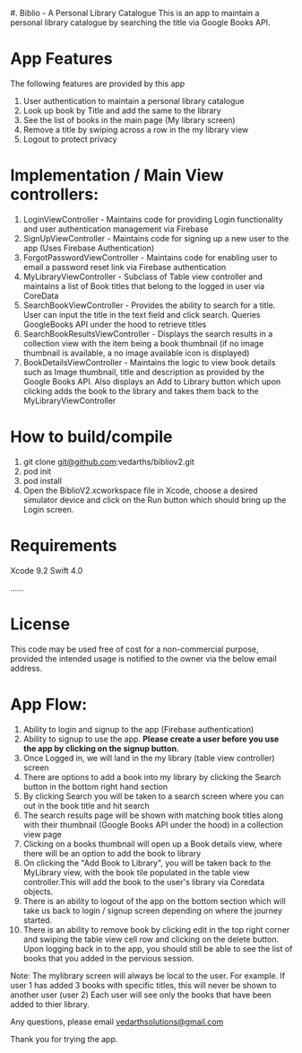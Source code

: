 #. Biblio - A Personal Library Catalogue
This is an app to maintain a personal library catalogue by searching the title via Google Books API.

# App Features
The following features are provided by this app
1. User authentication to maintain a personal library catalogue 
2. Look up book by Title and add the same to the library
3. See the list of books in the main page (My library screen)
4. Remove a title by swiping across a row in the my library view
5. Logout to protect privacy

# Implementation / Main View controllers:
1. LoginViewController - Maintains code for providing Login functionality and user authentication management via Firebase
2. SignUpViewController - Maintains code for signing up a new user to the app (Uses Firebase Authentication)
3. ForgotPasswordViewController - Maintains code for enabling user to email a password reset link via Firebase authentication
4. MyLibraryViewController - Subclass of Table view controller and maintains a list of Book titles that belong to the logged in user via CoreData
5. SearchBookViewController - Provides the ability to search for a title. User can input the title in the text field and click search. Queries GoogleBooks API under the hood to retrieve titles
6. SearchBookResultsViewController - Displays the search results in a collection view with the item being a book thumbnail (if no image thumbnail is available, a no image available icon is displayed)
7. BookDetailsViewController - Maintains the logic to view book details such as Image thumbnail, title and description as provided by the Google Books API. Also displays an Add to Library button which upon clicking adds the book to the library and takes them back to the MyLibraryViewController

# How to build/compile
1. git clone git@github.com:vedarths/bibliov2.git
2. pod init
3. pod install
4. Open the BiblioV2.xcworkspace file in Xcode, choose a desired simulator device and click on the Run button which should bring up the Login screen.

# Requirements
Xcode 9.2
Swift 4.0

......

# License
This code may be used free of cost for a non-commercial purpose, provided the intended usage is notified to the owner via the below email address.

# App Flow:
1. Ability to login and signup to the app (Firebase authentication)
2. Ability to signup to use the app. <b>Please create a user before you use the app by clicking on the signup button.</b>
3. Once Logged in, we will land in the my library (table view controller) screen
4. There are options to add a book into my library by clicking the Search button in the bottom right hand section
5. By clicking Search you will be taken to a search screen where you can out in the book title and hit search
6. The search results page will be shown with matching book titles along with their thumbnail (Google Books API under the hood) in a collection view page
7. Clicking on a books thumbnail will open up a Book details view, where there will be an option to add the book to library
8. On clicking the "Add Book to Library", you will be taken back to the MyLibrary view, with the book tile populated in the table view controller.This will add the book to the user's library via Coredata objects.
9. There is an ability to logout of the app on the bottom section which will take us back to login / signup screen depending on where the journey started. 
10. There is an ability to remove book by clicking edit in the top right corner and swiping the table view cell row and clicking on the delete button.
Upon logging back in to the app, you should still be able to see the list of books that you added in the pervious session.

Note: The mylibrary screen will always be local to the user. For example. If user 1 has added 3 books with specific titles, this will never be shown to another user (user 2)
Each user will see only the books that have been added to thier library.

Any questions, please email vedarthsolutions@gmail.com


Thank you for trying the app.

